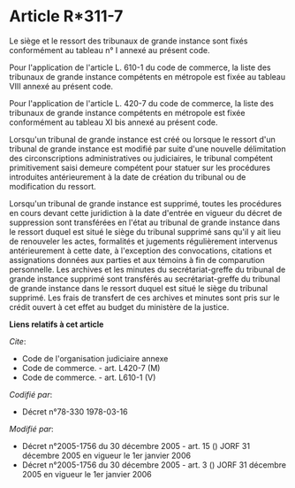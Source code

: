 # Article R*311-7

Le siège et le ressort des tribunaux de grande instance sont fixés conformément au tableau n° I annexé au présent code.

Pour l'application de l'article L. 610-1 du code de commerce, la liste des tribunaux de grande instance compétents en
métropole est fixée au tableau VIII annexé au présent code.

Pour l'application de l'article L. 420-7 du code de commerce, la liste des tribunaux de grande instance compétents en
métropole est fixée conformément au tableau XI bis annexé au présent code.

Lorsqu'un tribunal de grande instance est créé ou lorsque le ressort d'un tribunal de grande instance est modifié par suite
d'une nouvelle délimitation des circonscriptions administratives ou judiciaires, le tribunal compétent primitivement saisi
demeure compétent pour statuer sur les procédures introduites antérieurement à la date de création du tribunal ou de
modification du ressort.

Lorsqu'un tribunal de grande instance est supprimé, toutes les procédures en cours devant cette juridiction à la date
d'entrée en vigueur du décret de suppression sont transférées en l'état au tribunal de grande instance dans le ressort duquel
est situé le siège du tribunal supprimé sans qu'il y ait lieu de renouveler les actes, formalités et jugements régulièrement
intervenus antérieurement à cette date, à l'exception des convocations, citations et assignations données aux parties et aux
témoins à fin de comparution personnelle. Les archives et les minutes du secrétariat-greffe du tribunal de grande instance
supprimé sont transférés au secrétariat-greffe du tribunal de grande instance dans le ressort duquel est situé le siège du
tribunal supprimé. Les frais de transfert de ces archives et minutes sont pris sur le crédit ouvert à cet effet au budget du
ministère de la justice.

**Liens relatifs à cet article**

_Cite_:

  - Code de l'organisation judiciaire annexe
  - Code de commerce. - art. L420-7 (M)
  - Code de commerce. - art. L610-1 (V)

_Codifié par_:

  - Décret n°78-330 1978-03-16

_Modifié par_:

  - Décret n°2005-1756 du 30 décembre 2005 - art. 15 () JORF 31 décembre 2005 en vigueur le 1er janvier 2006
  - Décret n°2005-1756 du 30 décembre 2005 - art. 3 () JORF 31 décembre 2005 en vigueur le 1er janvier 2006
